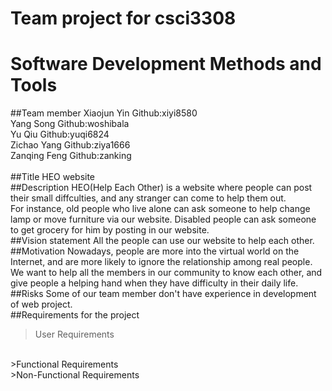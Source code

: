 # Team project for csci3308 
# Software Development Methods and Tools
##Team member
Xiaojun Yin        Github:xiyi8580<br/>
Yang Song          Github:woshibala<br/>
Yu Qiu             Github:yuqi6824<br/>
Zichao Yang        Github:ziya1666<br/>
Zanqing Feng       Github:zanking<br/><br/>
##Title
HEO website
<br/>
##Description
HEO(Help Each Other) is a website where people can post their small diffculties, and any stranger can come to help them out.<br/>
For instance, old people who live alone can ask someone to help change lamp or move furniture via our website. Disabled people can ask someone to get grocery for him by posting in our website.
<br/>
##Vision statement
All the people can use our website to help each other. 
<br/>
##Motivation
Nowadays, people are more into the virtual world on the Internet, and are more likely to ignore the relationship among real people. We want to help all the members in our community to know each other, and give people a helping hand when they have difficulty in their daily life. 
<br/>
##Risks
Some of our team member don't have experience in development of web project.
<br/>
##Requirements for the project
>User Requirements
<br/>
>Functional Requirements
<br/>
>Non-Functional Requirements
<br/>

